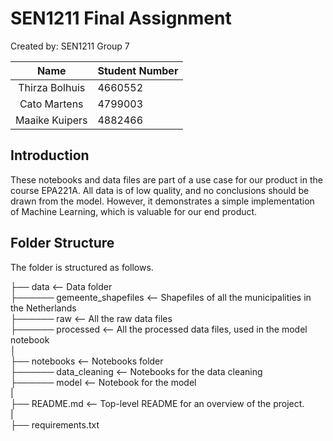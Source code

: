 # SEN1211 Final Assignment

Created by: SEN1211 Group 7

|    Name               | Student Number |
| :-------------------: | :------------- |
| Thirza Bolhuis        | 4660552        |
| Cato Martens          | 4799003        |
| Maaike Kuipers        | 4882466        |

## Introduction

These notebooks and data files are part of a use case for our product in the course EPA221A. All data is of low quality, and no conclusions should be drawn from the model. However, it demonstrates a simple implementation of Machine Learning, which is valuable for our end product.

## Folder Structure
The folder is structured as follows.

├── data                                    <-- Data folder  
├────── gemeente_shapefiles                     <-- Shapefiles of all the municipalities in the Netherlands  
├────── raw                                     <-- All the raw data files  
├────── processed                               <-- All the processed data files, used in the model notebook  
│  
├── notebooks                               <-- Notebooks folder  
├────── data_cleaning                           <-- Notebooks for the data cleaning  
├────── model                                   <-- Notebook for the model  
|  
├── README.md                             <-- Top-level README for an overview of the project.  
|  
├── requirements.txt  
